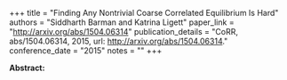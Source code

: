 +++
title = "Finding Any Nontrivial Coarse Correlated Equilibrium Is Hard"
authors = "Siddharth Barman and Katrina Ligett"
paper_link = "http://arxiv.org/abs/1504.06314"
publication_details = "CoRR, abs/1504.06314, 2015, url: <a href='http://arxiv.org/abs/1504.06314' target='_blank'>http://arxiv.org/abs/1504.06314</a>."
conference_date = "2015"
notes = ""
+++

<b>Abstract:</b>
